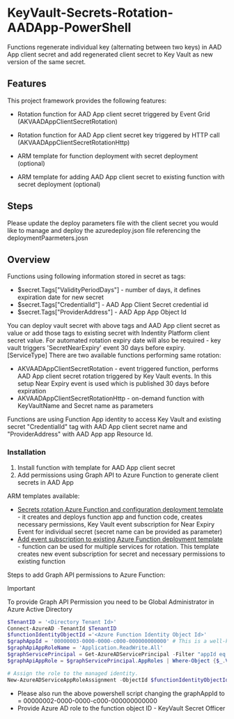 # KeyVault-Secrets-Rotation-AADApp-PowerShell

Functions regenerate individual key (alternating between two keys) in AAD App client secret and add regenerated client secret to Key Vault as new version of the same secret.

## Features

This project framework provides the following features:

* Rotation function for AAD App client secret triggered by Event Grid (AKVAADAppClientSecretRotation)

* Rotation function for AAD App client secret key triggered by HTTP call (AKVAADAppClientSecretRotationHttp)

* ARM template for function deployment with secret deployment (optional)

* ARM template for adding AAD App client secret to existing function with secret deployment (optional)

## Steps
Please update the deploy parameters file with the client secret you would like to manage and deploy the azuredeploy.json file referencing the deploymentPaarmeters.josn

## Overview

Functions using following information stored in secret as tags:

* $secret.Tags["ValidityPeriodDays"] - number of days, it defines expiration date for new secret
* $secret.Tags["CredentialId"] - AAD App Client Secret credential id
* $secret.Tags["ProviderAddress"] - AAD App App Object Id

You can deploy vault secret with above tags and AAD App client secret as value or add those tags to existing secret with Indentity Platform client secret value. For automated rotation expiry date will also be required - key vault triggers 'SecretNearExpiry' event 30 days before expiry.
[ServiceType]
There are two available functions performing same rotation:

* AKVAADAppClientSecretRotation - event triggered function, performs AAD App client secret rotation triggered by Key Vault events. In this setup Near Expiry event is used which is published 30 days before expiration
* AKVAADAppClientSecretRotationHttp - on-demand function with KeyVaultName and Secret name as parameters

Functions are using Function App identity to access Key Vault and existing secret "CredentialId" tag with AAD App client secret name and "ProviderAddress" with AAD App app Resource Id.

### Installation

1. Install function with template for AAD App client secret
1. Add permissions using Graph API to Azure Function to generate client secrets in AAD App

ARM templates available:

* [Secrets rotation Azure Function and configuration deployment template](https://github.com/Azure/KeyVault-Secrets-Rotation-AADApp-PowerShell/blob/main/ARM-Templates/Readme.md) - it creates and deploys function app and function code, creates necessary permissions, Key Vault event subscription for Near Expiry Event for individual secret (secret name can be provided as parameter)
* [Add event subscription to existing Azure Function deployment template](https://github.com/Azure/KeyVault-Secrets-Rotation-AADApp-PowerShell/blob/main/ARM-Templates/Readme.md) - function can be used for multiple services for rotation. This template creates new event subscription for secret and necessary permissions to existing function

Steps to add Graph API permissions to Azure Function:

> [!IMPORTANT]
> To provide Graph API Permission you need to be Global Administrator in Azure Active Directory

```powershell
$TenantID = '<Directory Tenant Id>'
Connect-AzureAD -TenantId $TenantID
$functionIdentityObjectId ='<Azure Function Identity Object Id>'
$graphAppId = '00000003-0000-0000-c000-000000000000' # This is a well-known Microsoft Graph application ID.
$graphApiAppRoleName = 'Application.ReadWrite.All'
$graphServicePrincipal = Get-AzureADServicePrincipal -Filter "appId eq '$graphAppId'"
$graphApiAppRole = $graphServicePrincipal.AppRoles | Where-Object {$_.Value -eq $graphApiAppRoleName -and $_.AllowedMemberTypes -contains "Application"}

# Assign the role to the managed identity.
New-AzureADServiceAppRoleAssignment -ObjectId $functionIdentityObjectId -PrincipalId $functionIdentityObjectId -ResourceId $graphServicePrincipal.ObjectId -Id $graphApiAppRole.Id

```

* Please also run the above powershell script changing the graphAppId to = 00000002-0000-0000-c000-000000000000
* Provide Azure AD role to the function object ID - KeyVault Secret Officer

